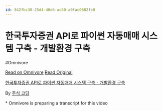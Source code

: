 ```yaml
---
id: 842fbc38-25d4-40e6-ac60-a0fac0682fe0
---
```


# 한국투자증권 API로 파이썬 자동매매 시스템 구축 - 개발환경 구축
#Omnivore
 
[Read on Omnivore](https://omnivore.app/me/https-youtube-com-watch-v-sp-ien-wh-88-lk-192cdc18e75)
[Read Original](https://youtube.com/watch?v=spIenWh88lk)
 
[한국투자증권 API로 파이썬 자동매매 시스템 구축 - 개발환경 구축](https://youtube.com/watch?v=spIenWh88lk)

By [주식 코딩](https://www.youtube.com/@stock%5Fcoding)

\* Omnivore is preparing a transcript for this video